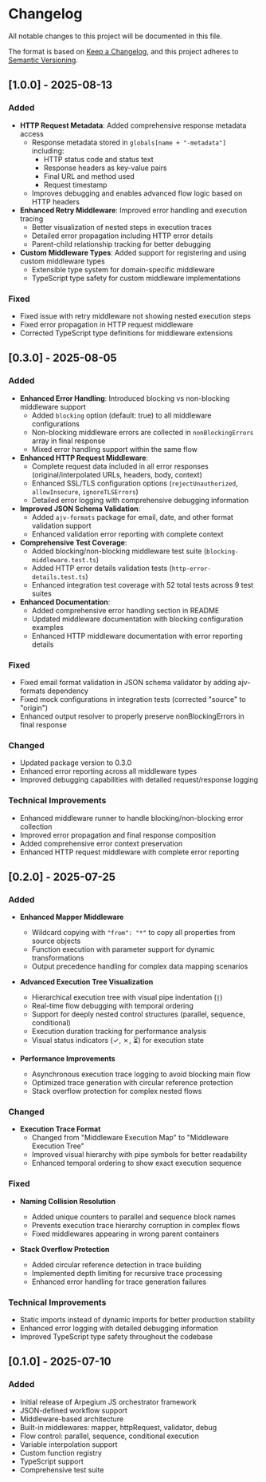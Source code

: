 # Changelog

All notable changes to this project will be documented in this file.

The format is based on [Keep a Changelog](https://keepachangelog.com/en/1.0.0/),
and this project adheres to [Semantic Versioning](https://semver.org/spec/v2.0.0.html).

## [1.0.0] - 2025-08-13

### Added
- **HTTP Request Metadata**: Added comprehensive response metadata access
  - Response metadata stored in `globals[name + "-metadata"]` including:
    - HTTP status code and status text
    - Response headers as key-value pairs
    - Final URL and method used
    - Request timestamp
  - Improves debugging and enables advanced flow logic based on HTTP headers
- **Enhanced Retry Middleware**: Improved error handling and execution tracing 
  - Better visualization of nested steps in execution traces
  - Detailed error propagation including HTTP error details
  - Parent-child relationship tracking for better debugging
- **Custom Middleware Types**: Added support for registering and using custom middleware types
  - Extensible type system for domain-specific middleware
  - TypeScript type safety for custom middleware implementations

### Fixed
- Fixed issue with retry middleware not showing nested execution steps
- Fixed error propagation in HTTP request middleware
- Corrected TypeScript type definitions for middleware extensions

## [0.3.0] - 2025-08-05

### Added
- **Enhanced Error Handling**: Introduced blocking vs non-blocking middleware support
  - Added `blocking` option (default: true) to all middleware configurations
  - Non-blocking middleware errors are collected in `nonBlockingErrors` array in final response
  - Mixed error handling support within the same flow
- **Enhanced HTTP Request Middleware**: 
  - Complete request data included in all error responses (original/interpolated URLs, headers, body, context)
  - Enhanced SSL/TLS configuration options (`rejectUnauthorized`, `allowInsecure`, `ignoreTLSErrors`)
  - Detailed error logging with comprehensive debugging information
- **Improved JSON Schema Validation**:
  - Added `ajv-formats` package for email, date, and other format validation support
  - Enhanced validation error reporting with complete context
- **Comprehensive Test Coverage**:
  - Added blocking/non-blocking middleware test suite (`blocking-middleware.test.ts`)
  - Added HTTP error details validation tests (`http-error-details.test.ts`)
  - Enhanced integration test coverage with 52 total tests across 9 test suites
- **Enhanced Documentation**:
  - Added comprehensive error handling section in README
  - Updated middleware documentation with blocking configuration examples
  - Enhanced HTTP middleware documentation with error reporting details

### Fixed
- Fixed email format validation in JSON schema validator by adding ajv-formats dependency
- Fixed mock configurations in integration tests (corrected "source" to "origin")
- Enhanced output resolver to properly preserve nonBlockingErrors in final response

### Changed
- Updated package version to 0.3.0
- Enhanced error reporting across all middleware types
- Improved debugging capabilities with detailed request/response logging

### Technical Improvements
- Enhanced middleware runner to handle blocking/non-blocking error collection
- Improved error propagation and final response composition
- Added comprehensive error context preservation
- Enhanced HTTP request middleware with complete error reporting

## [0.2.0] - 2025-07-25

### Added
- **Enhanced Mapper Middleware**
  - Wildcard copying with `"from": "*"` to copy all properties from source objects
  - Function execution with parameter support for dynamic transformations
  - Output precedence handling for complex data mapping scenarios

- **Advanced Execution Tree Visualization**
  - Hierarchical execution tree with visual pipe indentation (`|`)
  - Real-time flow debugging with temporal ordering
  - Support for deeply nested control structures (parallel, sequence, conditional)
  - Execution duration tracking for performance analysis
  - Visual status indicators (✓, ✗, ⏳) for execution state

- **Performance Improvements**
  - Asynchronous execution trace logging to avoid blocking main flow
  - Optimized trace generation with circular reference protection
  - Stack overflow protection for complex nested flows

### Changed
- **Execution Trace Format**
  - Changed from "Middleware Execution Map" to "Middleware Execution Tree"
  - Improved visual hierarchy with pipe symbols for better readability
  - Enhanced temporal ordering to show exact execution sequence

### Fixed
- **Naming Collision Resolution**
  - Added unique counters to parallel and sequence block names
  - Prevents execution trace hierarchy corruption in complex flows
  - Fixed middlewares appearing in wrong parent containers

- **Stack Overflow Protection**
  - Added circular reference detection in trace building
  - Implemented depth limiting for recursive trace processing
  - Enhanced error handling for trace generation failures

### Technical Improvements
- Static imports instead of dynamic imports for better production stability
- Enhanced error logging with detailed debugging information
- Improved TypeScript type safety throughout the codebase

## [0.1.0] - 2025-07-10

### Added
- Initial release of Arpegium JS orchestrator framework
- JSON-defined workflow support
- Middleware-based architecture
- Built-in middlewares: mapper, httpRequest, validator, debug
- Flow control: parallel, sequence, conditional execution
- Variable interpolation support
- Custom function registry
- TypeScript support
- Comprehensive test suite
